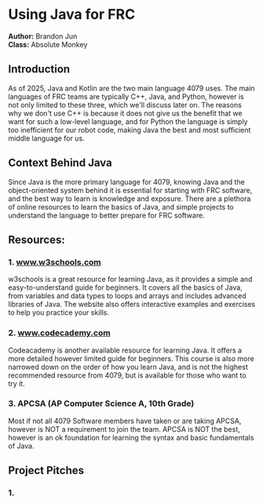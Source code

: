 # Using Java for FRC

**Author:** Brandon Jun  
**Class:** Absolute Monkey

## Introduction

As of 2025, Java and Kotlin are the two main language 4079 uses.
The main languages of FRC teams are typically C++, Java, and Python,
however is not only limited to these three, which we'll discuss later
on. The reasons why we don't use C++ is because it does not give us
the benefit that we want for such a low-level language, and for Python
the language is simply too inefficient for our robot code, making Java
the best and most sufficient middle language for us.

## Context Behind Java

Since Java is the more primary language for 4079, knowing Java
and the object-oriented system behind it is essential for starting with
FRC software, and the best way to learn is knowledge and exposure. There
are a plethora of online resources to learn the basics of Java, and simple 
projects to understand the language to better prepare for FRC software.

## Resources:
### 1. www.w3schools.com

w3schools is a great resource for learning Java, as it provides a simple 
and easy-to-understand guide for beginners. It covers all the basics of Java, 
from variables and data types to loops and arrays and includes advanced libraries 
of Java. The website also offers interactive examples and exercises to help you 
practice your skills.

### 2. www.codecademy.com

Codeacademy is another available resource for learning Java. It offers a 
more detailed however limited guide for beginners. This course is also more 
narrowed down on the order of how you learn Java, and is not the highest 
recommended resource from 4079, but is available for those who want to try it.

### 3. APCSA (AP Computer Science A, 10th Grade)

Most if not all 4079 Software members have taken or are taking APCSA, however
is NOT a requirement to join the team. APCSA is NOT the best, however is an ok 
foundation for learning the syntax and basic fundamentals of Java.

## Project Pitches

### 1. 
